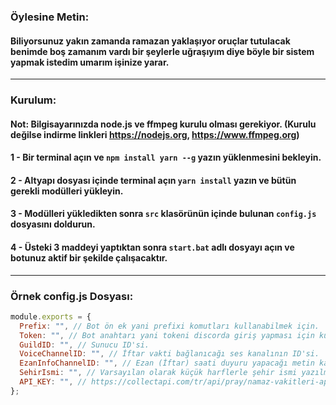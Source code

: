 ### Öylesine Metin:
#### Biliyorsunuz yakın zamanda ramazan yaklaşıyor oruçlar tutulacak benimde boş zamanım vardı bir şeylerle uğraşıyım diye böyle bir sistem yapmak istedim umarım işinize yarar.

<hr />

### Kurulum:
#### Not: Bilgisayarınızda node.js ve ffmpeg kurulu olması gerekiyor. (Kurulu değilse indirme linkleri https://nodejs.org, https://www.ffmpeg.org)
#### 1 - Bir terminal açın ve `npm install yarn --g` yazın yüklenmesini bekleyin.
#### 2 - Altyapı dosyası içinde terminal açın `yarn install` yazın ve bütün gerekli modülleri yükleyin.
#### 3 - Modülleri yükledikten sonra `src` klasörünün içinde bulunan `config.js` dosyasını doldurun.
#### 4 - Üsteki 3 maddeyi yaptıktan sonra `start.bat` adlı dosyayı açın ve botunuz aktif bir şekilde çalışacaktır.

<hr />

### Örnek config.js Dosyası:
```js
module.exports = {
  Prefix: "", // Bot ön ek yani prefixi komutları kullanabilmek için.
  Token: "", // Bot anahtarı yani tokeni discorda giriş yapması için kullanılır.
  GuildID: "", // Sunucu ID'si.
  VoiceChannelID: "", // İftar vakti bağlanıcağı ses kanalının ID'si.
  EzanInfoChannelID: "", // Ezan (İftar) saati duyuru yapacağı metin kanalının ID'si.
  SehirIsmi: "", // Varsayılan olarak küçük harflerle şehir ismi yazılmalıdır.
  API_KEY: "", // https://collectapi.com/tr/api/pray/namaz-vakitleri-api üzerinden api key alabilirsiniz (Siteye giriş yapmanız gerekiyor.).
};
```


